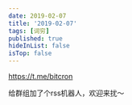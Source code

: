 ```yaml
---
date: 2019-02-07
title: '2019-02-07'
tags: [词穷]
published: true
hideInList: false
isTop: false
---
```


<https://t.me/bitcron>

给群组加了个rss机器人，欢迎来扰～